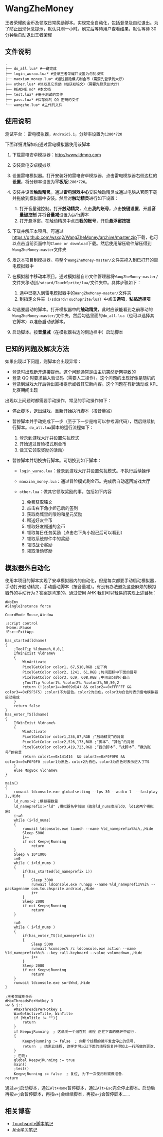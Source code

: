 # WangZheMoney
王者荣耀刷金币及领取日常奖励脚本。实现完全自动化，包括登录及自动退出。为了防止出现休息提示，默认只刷一小时。刷完后等待用户查看结果，默认等待 30 分钟后自动退出王者荣耀

## 文件说明
```
.
├── do_all.lua* #一键完成
├── login_wurao.lua* #登录王者荣耀并设置为勿扰模式
├── maoxian_money.lua* #通过冒险模式刷金币（需要先登录到大厅）
├── other.lua* #领取其它奖励（如获取铭文）（需要先登录到大厅）
├── README.md* #本文档
├── test.lua* #用于测试的文件
├── pass.lua* #保存你的 QQ 密码的文件
└── wangzhe.lua* #主代码文件
```

## 使用说明
测试平台： 雷电模拟器，`Android5.1`，分辨率设置为`1280*720`

下面详细讲解如何通过雷电模拟器使用该脚本

1. 下载雷电安卓模拟器：<http://www.ldmnq.com>
2. 安装雷电安卓模拟器
1. 设置雷电模拟器。打开安装好的雷电安卓模拟器，点击雷电模拟器右侧边栏的**设置**，将分辨率设置为**平板版**`1280*720`。
2. 安装并设置**触动精灵**。通过**雷电游戏中心**安装触动精灵或通过电脑从官网下载并拖放到模拟器中安装。然后对**触动精灵**进行如下设置：
   
   1. 打开音量键控制。打开**触动精灵**，点击**我的账号**，点击**按键设置**，开启**音量键控制** 并将**音量减**设置为运行脚本
   2. 打开悬浮窗。在触动精灵中点击**我的账号**，开启**悬浮窗按钮**

3. 下载并解压本项目。可通过<https://github.com/wsxq2/WangZheMoney/archive/master.zip>下载，也可以点击当前页面中的`Clone or download`下载。然后使用解压软件解压得到`WangZheMoney-master`文件夹
1. 发送本项目到模拟器。将整个`WangZheMoney-master/`文件夹拖入到已打开的雷电模拟器中
1. 在模拟器中移动本项目。通过模拟器自带文件管理器将`WangZheMoney-master/`文件夹移动到`/sdcard/TouchSprite/lua/`文件夹中。具体步骤如下：

   1. 选中已拖入到雷电模拟器中的`WangZheMoney-master/`文件夹
   2. 到指定文件夹（`/sdcard/TouchSprite/lua`）中点击**选项**，**粘贴选择项**

5. 勾选要启动的脚本。打开模拟器中的**触动精灵**，此时应该能看到之前移动的`WangZheMoney-master/`文件夹，然后勾选里面的`do_all.lua`（也可以选择其它脚本）以准备启动该脚本。
6. 启动脚本。按**音量减**（在模拟器右边的侧边栏中）启动脚本

## 已知的问题及解决方法
如果出现以下问题，则脚本会出现异常：
- 登录时出现断开连接提示。这个问题通常是由主机突然断网导致的
- 登录 QQ 时要求输入验证码（需要人工操作）。这个问题的出现好像是随机的
- 登录到游戏大厅后弹出直播提示或者其它新内容。这个问题在有新活动或 KPL 比赛期间出现

出现以上问题时都需要手动操作，常见的手动操作如下：
* 停止脚本，退出游戏，重新开始执行脚本（按音量减）
* 暂停脚本并手动完成下一步（至于下一步是啥可以参考源代码），然后继续执行脚本。`do_all.lua`脚本的运行流程如下：
  1. 登录到游戏大厅并设置勿扰模式
  1. 开始通过冒险模式刷金币
  1. 做其它领取奖励的活动）
  
* 暂停脚本并切换执行脚本。可切换到如下脚本：
  * `login_wurao.lua`：登录到游戏大厅并设置勿扰模式。不执行后续操作
  * `maoxian_money.lua`：通过冒险模式刷金币。完成后自动返回游戏大厅
  * `other.lua`：做其它领取奖励的事。包括如下内容
  
  	1. 免费获取铭文
  	1. 点击右下角小妲己后的签到
  	1. 获取商城里的限购和星元奖励
  	1. 赠送好友金币
  	1. 领取好友赠送的金币
  	1. 领取每日任务奖励（点击右下角小妲己后可以看到）
  	1. 领取系统邮件中的奖励
  	1. 领取战令奖励
  	1. 领取活动奖励

## 模拟器外自动化
使用本项目的脚本实现了安卓模拟器内的自动化，但是每次都要手动启动模拟器，手动打开触动精灵，手动启动脚本（按音量减）。有没有办法避免这些麻烦的模拟器外的手动行为？答案是肯定的。通过使用 AHK 我们可以轻易的实现上述目标：
```
#NoEnv
#SingleInstance force

CoordMode Mouse,Window

;script control
!Home::Pause
!Esc::ExitApp

has_started(ldname)
{
    ;ToolTip %ldname%,0,0,1
    IfWinExist %ldname%
    {
        WinActivate
        PixelGetColor color1, 67,510,RGB ;左下角
        PixelGetColor color2, 1241, 61,RGB ;时间图标中下面的冒号
        PixelGetColor color3, 639, 608,RGB ;中间部分的小白点
        ;ToolTip %color1%、%color2%、%color3%,50,50,2
        return (!(color1==0x009d14) && color2==0xFFFFFF && color3==0xF5F5F5) ;color1不为蓝色，color2为白色，color3为白色时表示雷电模拟器启动完成
    }
    return false
}
has_enter_TS(ldname)
{
    IfWinExist %ldname%
    {
        WinActivate
        PixelGetColor color1,236,87,RGB ;“触动精灵”的背景
        PixelGetColor color2,526,173,RGB ;“脚本”、“其他”的背景
        PixelGetColor color3,419,723,RGB ;“我的脚本”、“找脚本”、“我的账号”的背景
        return color1==0x141414  && color2==0xF0F0F0 && color3==0xF0F0F0 ;color1为黑色，color2为白色，color3为白色时表示进入了TS
    }
	else MsgBox %ldname%
}

main()
{
    runwait ldconsole.exe globalsetting --fps 30 --audio 1  --fastplay 1,,Hide
    ld_nums:=2 ;模拟器数量
    ld_nameprefix:="ld" ;模拟器名字前缀（结合ld_nums表示ld0, ld1这两个模拟器）
    i:=0
    while (i<ld_nums)
    {
        runwait ldconsole.exe launch --name %ld_nameprefix%%i%,,Hide
        Sleep 5000
        i++
        if not KeepwjRunning
            return
    }
    Sleep % 10*1000
    i=0
    while ( i<ld_nums )
    {
        if(has_started(ld_nameprefix i))
        {
            Sleep 3000
            runwait ldconsole.exe runapp --name %ld_nameprefix%%i% --packagename com.touchsprite.android,,Hide
            i++
        }
        Sleep 2000
        if not KeepwjRunning
            return
    }

    i=0
    while ( i<ld_nums )
    {
        if(has_enter_TS(ld_nameprefix i))
        {
            Sleep 5000
            runwait %comspec% /c ldconsole.exe action --name %ld_nameprefix%%i% --key call.keyboard --value volumedown,,Hide
            i++
        }
        Sleep 2000
        if not KeepwjRunning
            return
    }
    runwait ldconsole.exe sortWnd,,Hide
}

;王者荣耀刷金币
#MaxThreadsPerHotkey 3
~w & j::
    #MaxThreadsPerHotkey 1
    WinGetActiveTitle, WinTitle
    if (WinTitle != ""){
        return
    }
    if KeepwjRunning  ; 这说明一个潜在的 线程 正在下面的循环中运行.
    {
        KeepwjRunning := false  ; 向那个线程的循环发出停止的信号.
        return  ; 结束此线程, 这样才可以让下面的线程恢复并得知上一行所做的更改.
    }
    ; 否则:
    global KeepwjRunning := true
    main()
    ;test()
    KeepwjRunning := false  ; 复位, 为下一次使用热键做准备.
return
```
通过`w+j`启动脚本，通过`Alt+Home`暂停脚本，通过`Alt+Esc`完全停止脚本。启动后再按`w+j`会暂停脚本，再按`w+j`会继续脚本，再按`w+j`会暂停脚本……

## 相关博客
* [Touchsprite脚本笔记](https://wsxq2.55555.io/blog/2018/08/23/TouchSprite%E8%84%9A%E6%9C%AC%E7%AC%94%E8%AE%B0/)
* [Ahk学习笔记](https://wsxq2.55555.io/blog/2019/05/06/ahk%E5%AD%A6%E4%B9%A0%E7%AC%94%E8%AE%B0/)
